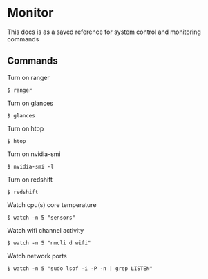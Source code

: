 # Monitor
This docs is as a saved reference for system control and monitoring commands

## Commands
Turn on ranger
```
$ ranger
```

Turn on glances
```
$ glances
```

Turn on htop
```
$ htop
```

Turn on nvidia-smi 
```
$ nvidia-smi -l
```

Turn on redshift
```
$ redshift
```

Watch cpu(s) core temperature
```
$ watch -n 5 "sensors"
```

Watch wifi channel activity
```
$ watch -n 5 "nmcli d wifi"
```

Watch network ports
```
$ watch -n 5 "sudo lsof -i -P -n | grep LISTEN"
```
